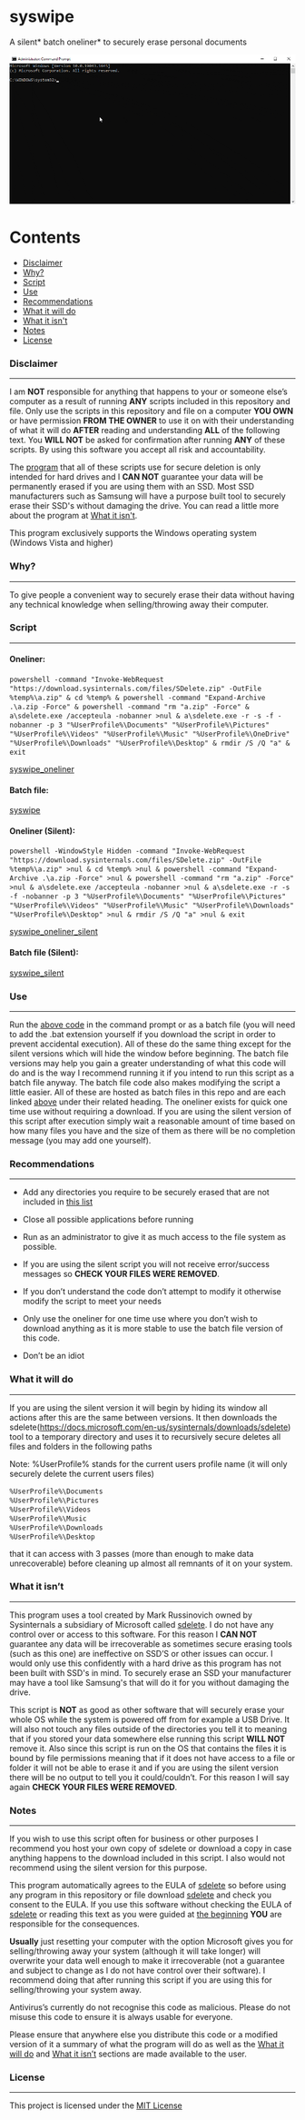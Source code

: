 # syswipe
A silent* batch oneliner* to securely erase personal documents

![syswipedemo](img/syswipedemo.gif)

Contents
========

 * [Disclaimer](#disclaimer)
 * [Why?](#why)
 * [Script](#script)
 * [Use](#use)
 * [Recommendations](#recommendations)
 * [What it will do](#what-it-will-do)
 * [What it isn't](#what-it-isnt)
 * [Notes](#notes)
 * [License](#license)

### Disclaimer
---

I am **NOT** responsible for anything that happens to your or someone else’s computer as a result of running **ANY** scripts included in this repository and file. Only use the scripts in this repository and file on a computer **YOU OWN** or have permission **FROM THE OWNER** to use it on with their understanding of what it will do **AFTER** reading and understanding **ALL** of the following text. You **WILL NOT** be asked for confirmation after running **ANY** of these scripts. By using this software you accept all risk and accountability.

The [program](https://docs.microsoft.com/en-us/sysinternals/downloads/sdelete) that all of these scripts use for secure deletion is only intended for hard drives and I **CAN NOT** guarantee your data will be permanently erased if you are using them with an SSD. Most SSD manufacturers such as Samsung will have a purpose built tool to securely erase their SSD's without damaging the drive. You can read a little more about the program at [What it isn't](#what-it-isnt).

This program exclusively supports the Windows operating system (Windows Vista and higher)

### Why?
---

To give people a convenient way to securely erase their data without having any technical knowledge when selling/throwing away their computer.

### Script
---

#### Oneliner:

```
powershell -command "Invoke-WebRequest "https://download.sysinternals.com/files/SDelete.zip" -OutFile %temp%\a.zip" & cd %temp% & powershell -command "Expand-Archive .\a.zip -Force" & powershell -command "rm "a.zip" -Force" & a\sdelete.exe /accepteula -nobanner >nul & a\sdelete.exe -r -s -f -nobanner -p 3 "%UserProfile%\Documents" "%UserProfile%\Pictures" "%UserProfile%\Videos" "%UserProfile%\Music" "%UserProfile%\OneDrive" "%UserProfile%\Downloads" "%UserProfile%\Desktop" & rmdir /S /Q "a" & exit
```

[syswipe_oneliner](syswipe_oneliner)

#### Batch file:

[syswipe](syswipe)

#### Oneliner (Silent):

```
powershell -WindowStyle Hidden -command "Invoke-WebRequest "https://download.sysinternals.com/files/SDelete.zip" -OutFile %temp%\a.zip" >nul & cd %temp% >nul & powershell -command "Expand-Archive .\a.zip -Force" >nul & powershell -command "rm "a.zip" -Force" >nul & a\sdelete.exe /accepteula -nobanner >nul & a\sdelete.exe -r -s -f -nobanner -p 3 "%UserProfile%\Documents" "%UserProfile%\Pictures" "%UserProfile%\Videos" "%UserProfile%\Music" "%UserProfile%\Downloads" "%UserProfile%\Desktop" >nul & rmdir /S /Q "a" >nul & exit
```

[syswipe_oneliner_silent](syswipe_oneliner_silent)

#### Batch file (Silent):

[syswipe_silent](syswipe_silent)

### Use
---

Run the [above code](#script) in the command prompt or as a batch file (you will need to add the .bat extension yourself if you download the script in order to prevent accidental execution). All of these do the same thing except for the silent versions which will hide the window before beginning. The batch file versions may help you gain a greater understanding of what this code will do and is the way I recommend running it if you intend to run this script as a batch file anyway. The batch file code also makes modifying the script a little easier. All of these are hosted as batch files in this repo and are each linked [above](#script) under their related heading. The oneliner exists for quick one time use without requiring a download. If you are using the silent version of this script after execution simply wait a reasonable amount of time based on how many files you have and the size of them as there will be no completion message (you may add one yourself).

### Recommendations
---

* Add any directories you require to be securely erased that are not included in [this list](#what-it-will-do)

* Close all possible applications before running

* Run as an administrator to give it as much access to the file system as possible.

* If you are using the silent script you will not receive error/success messages so **CHECK YOUR FILES WERE REMOVED**.

* If you don’t understand the code don’t attempt to modify it otherwise modify the script to meet your needs

* Only use the oneliner for one time use where you don’t wish to download anything as it is more stable to use the batch file version of this code.

* Don’t be an idiot

### What it will do
---

If you are using the silent version it will begin by hiding its window all actions after this are the same between versions. It then downloads the sdelete(https://docs.microsoft.com/en-us/sysinternals/downloads/sdelete) tool to a temporary directory and uses it to recursively secure deletes all files and folders in the following paths

Note: %UserProfile% stands for the current users profile name (it will only securely delete the current users files)
```
%UserProfile%\Documents
%UserProfile%\Pictures
%UserProfile%\Videos
%UserProfile%\Music
%UserProfile%\Downloads
%UserProfile%\Desktop
```

that it can access with 3 passes (more than enough to make data unrecoverable) before cleaning up almost all remnants of it on your system.

### What it isn’t
---

This program uses a tool created by Mark Russinovich owned by Sysinternals a subsidiary of Microsoft called [sdelete](https://docs.microsoft.com/en-us/sysinternals/downloads/sdelete). I do not have any control over or access to this software. For this reason I **CAN NOT** guarantee any data will be irrecoverable as sometimes secure erasing tools (such as this one) are ineffective on SSD’S or other issues can occur. I would only use this confidently with a hard drive as this program has not been built with SSD's in mind. To securely erase an SSD your manufacturer may have a tool like Samsung's that will do it for you without damaging the drive.

This script is **NOT** as good as other software that will securely erase your whole OS while the system is powered off from for example a USB Drive. It will also not touch any files outside of the directories you tell it to meaning that if you stored your data somewhere else running this script **WILL NOT** remove it. Also since this script is run on the OS that contains the files it is bound by file permissions meaning that if it does not have access to a file or folder it will not be able to erase it and if you are using the silent version there will be no output to tell you it could/couldn’t. For this reason I will say again **CHECK YOUR FILES WERE REMOVED**.

### Notes
---

If you wish to use this script often for business or other purposes I recommend you host your own copy of sdelete or download a copy in case anything happens to the download included in this script. I also would not recommend using the silent version for this purpose.

This program automatically agrees to the EULA of [sdelete](https://docs.microsoft.com/en-us/sysinternals/downloads/sdelete) so before using any program in this repository or file download [sdelete](https://docs.microsoft.com/en-us/sysinternals/downloads/sdelete) and check you consent to the EULA. If you use this software without checking the EULA of [sdelete](https://docs.microsoft.com/en-us/sysinternals/downloads/sdelete) or reading this text as you were guided at [the beginning](#disclaimer) **YOU** are responsible for the consequences.

**Usually** just resetting your computer with the option Microsoft gives you for selling/throwing away your system (although it will take longer) will overwrite your data well enough to make it irrecoverable (not a guarantee and subject to change as I do not have control over their software). I recommend doing that after running this script if you are using this for selling/throwing your system away.

Antivirus’s currently do not recognise this code as malicious. Please do not misuse this code to ensure it is always usable for everyone.

Please ensure that anywhere else you distribute this code or a modified version of it a summary of what the program will do as well as the [What it will do](#what-it-will-do) and [What it isn’t](#what-it-isnt) sections are made available to the user.

### License
---

This project is licensed under the [MIT License](LICENSE)
